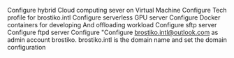 Configure hybrid Cloud computing sever on Virtual Machine
Configure Tech profile for brostiko.intl
Configure serverless GPU server
Configure Docker containers for developing And offloading workload
Configure sftp server
Configure ftpd server
Configure "Configure brostiko.intl@outlook.com as admin account
brostiko.
brostiko.intl is the domain name and set the domain configuration
